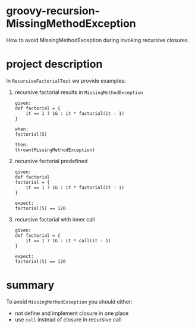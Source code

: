 # groovy-recursion-MissingMethodException
How to avoid MissingMethodException during invoking recursive closures.

# project description
In `RecursiveFactorialTest` we provide examples:
1. recursive factorial results in `MissingMethodException`
    ```
    given:
    def factorial = {
        it == 1 ? 1G : it * factorial(it - 1)
    }
    
    when:
    factorial(5)
    
    then:
    thrown(MissingMethodException)
    ```
1. recursive factorial predefined
    ```
    given:
    def factorial
    factorial = {
        it == 1 ? 1G : it * factorial(it - 1)
    }
    
    expect:
    factorial(5) == 120
    ```
1. recursive factorial with inner call
    ```
    given:
    def factorial = {
        it == 1 ? 1G : it * call(it - 1)
    }
    
    expect:
    factorial(5) == 120
    ```

# summary
To avoid `MissingMethodException` you should either:
* not define and implement closure in one place
* use `call` instead of closure in recursive call
